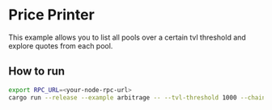 # Price Printer

This example allows you to list all pools over a certain tvl threshold and explore
quotes from each pool.

## How to run

```bash
export RPC_URL=<your-node-rpc-url>
cargo run --release --example arbitrage -- --tvl-threshold 1000 --chain <ethereum | base | unichain>
```

